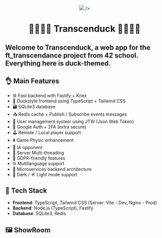 <p align="center">
	<img src="https://github.com/user-attachments/assets/6e4908e5-ad33-4b7d-917b-33aa24b9d51e"/> /><br>
	<h1 align="center"> 🦆🦆🦆🦆 Transcenduck 🦆🦆🦆🦆 </h1>
</p>
<h2>
Welcome to Transcenduck, a web app for the ft_transcendance project from 42 school. Everything here is duck-themed.
</h2>

## 👌 Main Features

* ⚙️ Fast backend with Fastify + Knex
* 🎨 Duckstyle frontend using TypeScript + Tailwind CSS
* 🗃️ SQLite3 database
* 📥 Redis cache + Publish / Subscribe events messages   
* 👤 User management system using JTW (Json Web Token)
* 🔐 Google Auth + 2FA (extra secure)
* 🕹 Remote / Local player support
* ⬇️ Game Physic enhancement
* 🤖 IA opponent
* 🏰 Server Multi-threading
* 📜 GDPR-friendly features
* 🌐 Multilanguage support
* 🧠 Microservices backend architecture
* 🌙 Dark / ☀️ Light mode support


## 🧱 Tech Stack

* **Frontend**: TypeScript, Tailwind CSS (Server: Vite - Dev, Nginx - Prod)
* **Backend**: Node.js (TypeScript), Fastify
* **Database**: SQLite3, Redis

## 🖼️ ShowRoom
